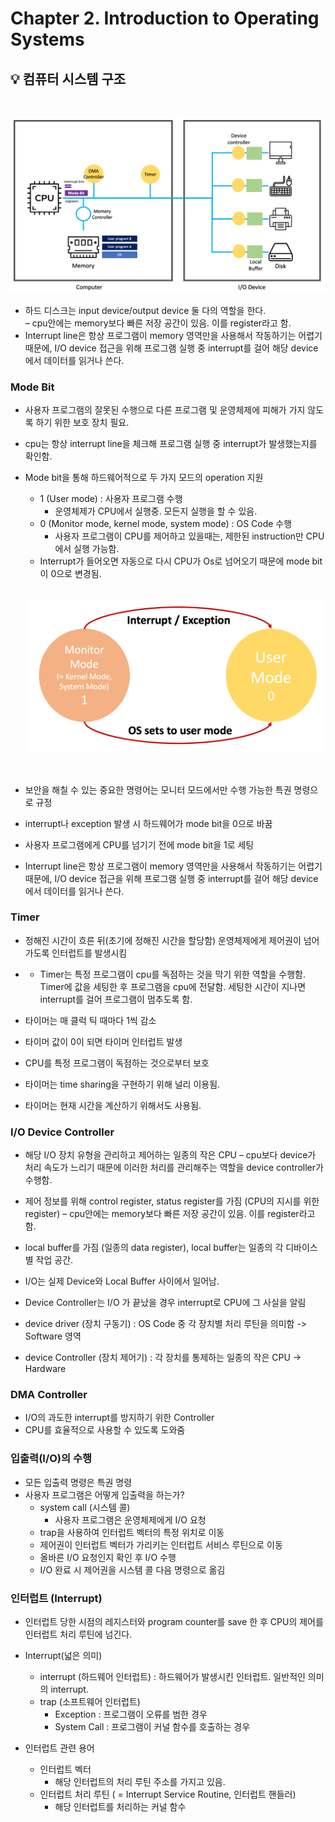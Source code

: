 
# Chapter 2. Introduction to Operating Systems

## 💡 컴퓨터 시스템 구조

<br>

![](../../image/OS_chapter2_1.png)

- 하드 디스크는 input device/output device 둘 다의 역할을 한다.  
– cpu안에는 memory보다 빠른 저장 공간이 있음. 이를 register라고 함.
- Interrupt line은 항상 프로그램이 memory 영역만을 사용해서 작동하기는 어렵기 때문에, I/O device 접근을 위해 프로그램 실행 중 interrupt를 걸어 해당 device에서 데이터를 읽거나 쓴다.


### Mode Bit
- 사용자 프로그램의 잘못된 수행으로 다른 프로그램 및 운영체제에 피해가 가지 않도록 하기 위한 보호 장치 필요.
- cpu는 항상 interrupt line을 체크해 프로그램 실행 중 interrupt가 발생했는지를 확인함.
- Mode bit을 통해 하드웨어적으로 두 가지 모드의 operation 지원
    - 1 (User mode) : 사용자 프로그램 수행
      - 운영체제가 CPU에서 실행중. 모든지 실행을 할 수 있음.
    - 0 (Monitor mode, kernel mode, system mode) : OS Code 수행 
      - 사용자 프로그램이 CPU를 제어하고 있을때는, 제한된 instruction만 CPU에서 실행 가능함.
    - Interrupt가 들어오면 자동으로 다시 CPU가 Os로 넘어오기 때문에 mode bit이 0으로 변경됨.
    <br>

    ![](../../image/OS_chapter2_2.png)
    
    <br>
  
- 보안을 해칠 수 있는 중요한 명령어는 모니터 모드에서만 수행 가능한 특권 명령으로 규정
- interrupt나 exception 발생 시 하드웨어가 mode bit을 0으로 바꿈
- 사용자 프로그램에게 CPU를 넘기기 전에 mode bit을 1로 세팅
- Interrupt line은 항상 프로그램이 memory 영역만을 사용해서 작동하기는 어렵기 때문에, I/O device 접근을 위해 프로그램 실행 중 interrupt를 걸어 해당 device에서 데이터를 읽거나 쓴다.


### Timer
- 정해진 시간이 흐른 뒤(초기에 정해진 시간을 할당함) 운영체제에게 제어권이 넘어가도록 인터럽트를 발생시킴
- - Timer는 특정 프로그램이 cpu를 독점하는 것을 막기 위한 역할을 수행함. Timer에 값을 세팅한 후 프로그램을 cpu에 전달함. 세팅한 시간이 지나면 interrupt를 걸어 프로그램이 멈추도록 함.
- 타이머는 매 클럭 틱 때마다 1씩 감소
- 타이머 값이 0이 되면 타이머 인터럽트 발생
- CPU를 특정 프로그램이 독점하는 것으로부터 보호

- 타이머는 time sharing을 구현하기 위해 널리 이용됨.
- 타이머는 현재 시간을 계산하기 위해서도 사용됨.

### I/O Device Controller
- 해당 I/O 장치 유형을 관리하고 제어하는 일종의 작은 CPU 
– cpu보다 device가 처리 속도가 느리기 때문에 이러한 처리를 관리해주는 역할을 device controller가 수행함.
- 제어 정보를 위해 control register, status register를 가짐
  (CPU의 지시를 위한 register)
  – cpu안에는 memory보다 빠른 저장 공간이 있음. 이를 register라고 함.
- local buffer를 가짐 (일종의 data register), local buffer는 일종의 각 디바이스 별 작업 공간.
- I/O는 실제 Device와 Local Buffer 사이에서 일어남.
- Device Controller는 I/O 가 끝났을 경우 interrupt로 CPU에 그 사실을 알림

- device driver (장치 구동기)
    : OS Code 중 각 장치별 처리 루틴을 의미함 -> Software 영역
- device Controller (장치 제어기)
    : 각 장치를 통제하는 일종의 작은 CPU -> Hardware
  
### DMA Controller
- I/O의 과도한 interrupt를 방지하기 위한 Controller
- CPU를 효율적으로 사용할 수 있도록 도와줌

### 입출력(I/O)의 수행
- 모든 입출력 명령은 특권 명령
- 사용자 프로그램은 어떻게 입출력을 하는가?
    - system call (시스템 콜)
        - 사용자 프로그램은 운영체제에게 I/O 요청
    - trap을 사용하여 인터럽트 벡터의 특정 위치로 이동
    - 제어권이 인터럽트 벡터가 가리키는 인터럽트 서비스 루틴으로 이동
    - 올바른 I/O 요청인지 확인 후 I/O 수행
    - I/O 완료 시 제어권을 시스템 콜 다음 명령으로 옮김
    
### 인터럽트 (Interrupt)
- 인터럽트 당한 시점의 레지스터와 program counter를 save 한 후 CPU의 제어를 인터럽트 처리 루틴에 넘긴다.
- Interrupt(넓은 의미)
    - interrupt (하드웨어 인터럽트) : 하드웨어가 발생시킨 인터럽트. 일반적인 의미의 interrupt.
    - trap (소프트웨어 인터럽트)
        - Exception : 프로그램이 오류를 범한 경우
        - System Call : 프로그램이 커널 함수를 호출하는 경우
    
- 인터럽트 관련 용어
    - 인터럽트 벡터
        - 해당 인터럽트의 처리 루틴 주소를 가지고 있음.
    - 인터럽트 처리 루틴
      ( = Interrupt Service Routine, 인터럽트 핸들러)
      - 해당 인터럽트를 처리하는 커널 함수